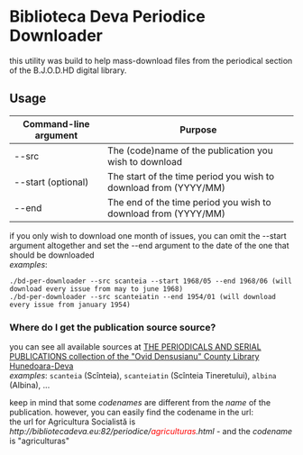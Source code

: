 # Biblioteca Deva Periodice Downloader
this utility was build to help mass-download files from the periodical section of the B.J.O.D.HD digital library.

## Usage
| Command-line argument | Purpose |
|-----------------------|---------|
| --src | The (code)name of the publication you wish to download |
| --start (optional) | The start of the time period you wish to download from (YYYY/MM) |
| --end | The end of the time period you wish to download from (YYYY/MM) |

if you only wish to download one month of issues, you can omit the --start argument altogether and set the --end argument to the date of the one that should be downloaded<br>
*examples*:
```
./bd-per-downloader --src scanteia --start 1968/05 --end 1968/06 (will download every issue from may to june 1968)
./bd-per-downloader --src scanteiatin --end 1954/01 (will download every issue from january 1954)
```

### Where do I get the publication source source?
you can see all available sources at [THE PERIODICALS AND SERIAL PUBLICATIONS collection of the "Ovid Densusianu" County Library Hunedoara-Deva](http://bibliotecadeva.eu:82/periodice/periodice.html)<br>
*examples*: `scanteia` (Scînteia), `scanteiatin` (Scînteia Tineretului), `albina` (Albina), ...<br>

keep in mind that some *codenames* are different from the *name* of the publication. however, you can easily find the codename in the url:<br>
the url for Agricultura Socialistă is *<span>http</span>://bibliotecadeva.eu:82/periodice/<span style="color: red;">agriculturas</span>.html* - and the *codename* is "agriculturas"